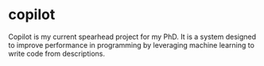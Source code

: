 # copilot
Copilot is my current spearhead project for my PhD. It is a system designed to improve performance in programming by leveraging machine learning to write code from descriptions.
